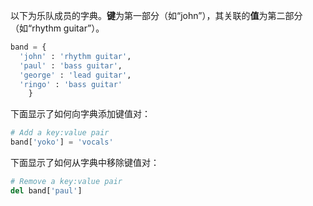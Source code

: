 以下为乐队成员的字典。**键**为第一部分（如“john”），其关联的**值**为第二部分（如“rhythm guitar”）。

```python
band = {
  'john' : 'rhythm guitar',
  'paul' : 'bass guitar',
  'george' : 'lead guitar',
  'ringo' : 'bass guitar'
	}
```

下面显示了如何向字典添加键值对：

```python
# Add a key:value pair
band['yoko'] = 'vocals'
```

下面显示了如何从字典中移除键值对：

```python
# Remove a key:value pair
del band['paul']
```
